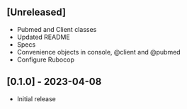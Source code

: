 ## [Unreleased]

- Pubmed and Client classes
- Updated README
- Specs
- Convenience objects in console, @client and @pubmed
- Configure Rubocop

## [0.1.0] - 2023-04-08

- Initial release
